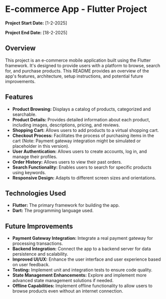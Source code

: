 
# E-commerce App - Flutter Project

**Project Start Date:** [1-2-2025]

**Project End Date:** [18-2-2025]

## Overview

This project is an e-commerce mobile application built using the Flutter framework.  It's designed to provide users with a platform to browse, search for, and purchase products.  This README provides an overview of the app's features, architecture, setup instructions, and potential future improvements.

## Features

* **Product Browsing:** Displays a catalog of products, categorized and searchable.
* **Product Details:** Provides detailed information about each product, including images, descriptions, pricing, and reviews.
* **Shopping Cart:** Allows users to add products to a virtual shopping cart.
* **Checkout Process:** Facilitates the process of purchasing items in the cart (Note: Payment gateway integration might be simulated or placeholder in this version).
* **User Authentication:**  Allows users to create accounts, log in, and manage their profiles.
* **Order History:**   Allows users to view their past orders.
* **Search Functionality:** Enables users to search for specific products using keywords.
* **Responsive Design:** Adapts to different screen sizes and orientations.


## Technologies Used

* **Flutter:** The primary framework for building the app.
* **Dart:** The programming language used.


## Future Improvements

* **Payment Gateway Integration:** Integrate a real payment gateway for processing transactions.
* **Backend Integration:** Connect the app to a backend server for data persistence and scalability.
* **Improved UI/UX:** Enhance the user interface and user experience based on user feedback.
* **Testing:** Implement unit and integration tests to ensure code quality.
* **State Management Enhancements:** Explore and implement more advanced state management solutions if needed.
* **Offline Capabilities:** Implement offline functionality to allow users to browse products even without an internet connection.

